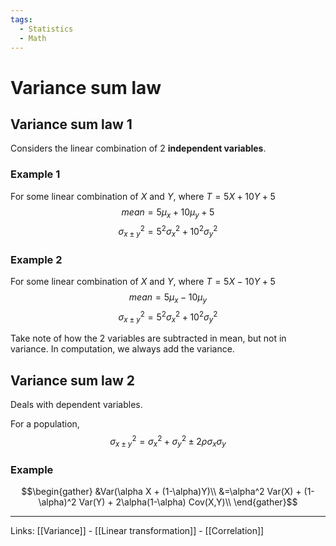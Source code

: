 ```yaml
---
tags:
  - Statistics
  - Math
---
```

# Variance sum law

## Variance sum law 1

Considers the linear combination of 2 **independent variables**.

### Example 1
For some linear combination of $X$ and $Y$, where  $T = 5X + 10Y+5$
$$mean = 5 \mu_x + 10 \mu_y +5$$
$$\sigma^2_{x \pm y}=5^2\sigma^2_{x}+10^2\sigma^2_{y}$$

### Example 2
For some linear combination of $X$ and $Y$, where  $T = 5X - 10Y+5$
$$mean = 5 \mu_x - 10 \mu_y$$
$$\sigma^2_{x \pm y}=5^2\sigma^2_{x}+10^2\sigma^2_{y}$$

Take note of how the 2 variables are subtracted in mean, but not in variance. In computation, we always add the variance.

## Variance sum law 2
Deals with dependent variables.

For a population,
$$\sigma^2_{x \pm y}=\sigma^2_{x}+\sigma^2_{y} \pm 2\rho \sigma_x \sigma_y$$
### Example
$$\begin{gather}
&Var(\alpha X + (1-\alpha)Y)\\
&=\alpha^2 Var(X) + (1-\alpha)^2 Var(Y) + 2\alpha(1-\alpha) Cov(X,Y)\\
\end{gather}$$

---
Links: [[Variance]] - [[Linear transformation]] - [[Correlation]]